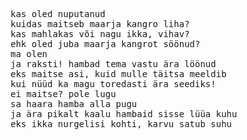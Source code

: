 <pre>
kas oled nuputanud
kuidas maitseb maarja kangro liha?
kas mahlakas või nagu ikka, vihav?
ehk oled juba maarja kangrot söönud?
ma olen
ja raksti! hambad tema vastu ära löönud
eks maitse asi, kuid mulle täitsa meeldib
kui nüüd ka magu toredasti ära seediks!
ei maitse? pole lugu
sa haara hamba alla pugu
ja ära pikalt kaalu hambaid sisse lüüa kuhu
eks ikka nurgelisi kohti, karvu satub suhu
</pre>

